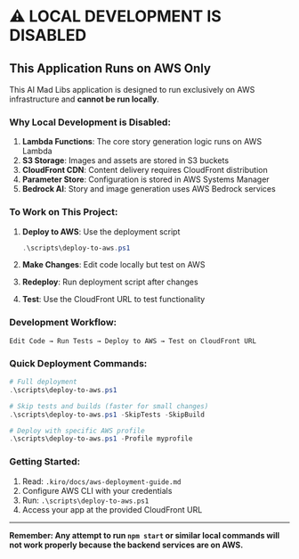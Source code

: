 # ⚠️ LOCAL DEVELOPMENT IS DISABLED

## This Application Runs on AWS Only

This AI Mad Libs application is designed to run exclusively on AWS infrastructure and **cannot be run locally**.

### Why Local Development is Disabled:

1. **Lambda Functions**: The core story generation logic runs on AWS Lambda
2. **S3 Storage**: Images and assets are stored in S3 buckets
3. **CloudFront CDN**: Content delivery requires CloudFront distribution
4. **Parameter Store**: Configuration is stored in AWS Systems Manager
5. **Bedrock AI**: Story and image generation uses AWS Bedrock services

### To Work on This Project:

1. **Deploy to AWS**: Use the deployment script
   ```powershell
   .\scripts\deploy-to-aws.ps1
   ```

2. **Make Changes**: Edit code locally but test on AWS
3. **Redeploy**: Run deployment script after changes
4. **Test**: Use the CloudFront URL to test functionality

### Development Workflow:

```
Edit Code → Run Tests → Deploy to AWS → Test on CloudFront URL
```

### Quick Deployment Commands:

```powershell
# Full deployment
.\scripts\deploy-to-aws.ps1

# Skip tests and builds (faster for small changes)
.\scripts\deploy-to-aws.ps1 -SkipTests -SkipBuild

# Deploy with specific AWS profile
.\scripts\deploy-to-aws.ps1 -Profile myprofile
```

### Getting Started:

1. Read: `.kiro/docs/aws-deployment-guide.md`
2. Configure AWS CLI with your credentials
3. Run: `.\scripts\deploy-to-aws.ps1`
4. Access your app at the provided CloudFront URL

---

**Remember: Any attempt to run `npm start` or similar local commands will not work properly because the backend services are on AWS.**